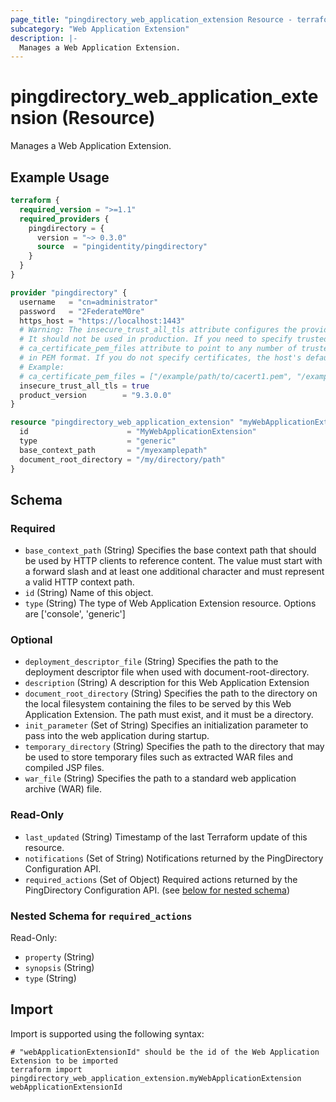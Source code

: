 ```yaml
---
page_title: "pingdirectory_web_application_extension Resource - terraform-provider-pingdirectory"
subcategory: "Web Application Extension"
description: |-
  Manages a Web Application Extension.
---
```


# pingdirectory_web_application_extension (Resource)

Manages a Web Application Extension.

## Example Usage

```terraform
terraform {
  required_version = ">=1.1"
  required_providers {
    pingdirectory = {
      version = "~> 0.3.0"
      source  = "pingidentity/pingdirectory"
    }
  }
}

provider "pingdirectory" {
  username   = "cn=administrator"
  password   = "2FederateM0re"
  https_host = "https://localhost:1443"
  # Warning: The insecure_trust_all_tls attribute configures the provider to trust any certificate presented by the PingDirectory server.
  # It should not be used in production. If you need to specify trusted CA certificates, use the
  # ca_certificate_pem_files attribute to point to any number of trusted CA certificate files
  # in PEM format. If you do not specify certificates, the host's default root CA set will be used.
  # Example:
  # ca_certificate_pem_files = ["/example/path/to/cacert1.pem", "/example/path/to/cacert2.pem"]
  insecure_trust_all_tls = true
  product_version        = "9.3.0.0"
}

resource "pingdirectory_web_application_extension" "myWebApplicationExtension" {
  id                      = "MyWebApplicationExtension"
  type                    = "generic"
  base_context_path       = "/myexamplepath"
  document_root_directory = "/my/directory/path"
}
```

<!-- schema generated by tfplugindocs -->
## Schema

### Required

- `base_context_path` (String) Specifies the base context path that should be used by HTTP clients to reference content. The value must start with a forward slash and at least one additional character and must represent a valid HTTP context path.
- `id` (String) Name of this object.
- `type` (String) The type of Web Application Extension resource. Options are ['console', 'generic']

### Optional

- `deployment_descriptor_file` (String) Specifies the path to the deployment descriptor file when used with document-root-directory.
- `description` (String) A description for this Web Application Extension
- `document_root_directory` (String) Specifies the path to the directory on the local filesystem containing the files to be served by this Web Application Extension. The path must exist, and it must be a directory.
- `init_parameter` (Set of String) Specifies an initialization parameter to pass into the web application during startup.
- `temporary_directory` (String) Specifies the path to the directory that may be used to store temporary files such as extracted WAR files and compiled JSP files.
- `war_file` (String) Specifies the path to a standard web application archive (WAR) file.

### Read-Only

- `last_updated` (String) Timestamp of the last Terraform update of this resource.
- `notifications` (Set of String) Notifications returned by the PingDirectory Configuration API.
- `required_actions` (Set of Object) Required actions returned by the PingDirectory Configuration API. (see [below for nested schema](#nestedatt--required_actions))

<a id="nestedatt--required_actions"></a>
### Nested Schema for `required_actions`

Read-Only:

- `property` (String)
- `synopsis` (String)
- `type` (String)

## Import

Import is supported using the following syntax:

```shell
# "webApplicationExtensionId" should be the id of the Web Application Extension to be imported
terraform import pingdirectory_web_application_extension.myWebApplicationExtension webApplicationExtensionId
```

